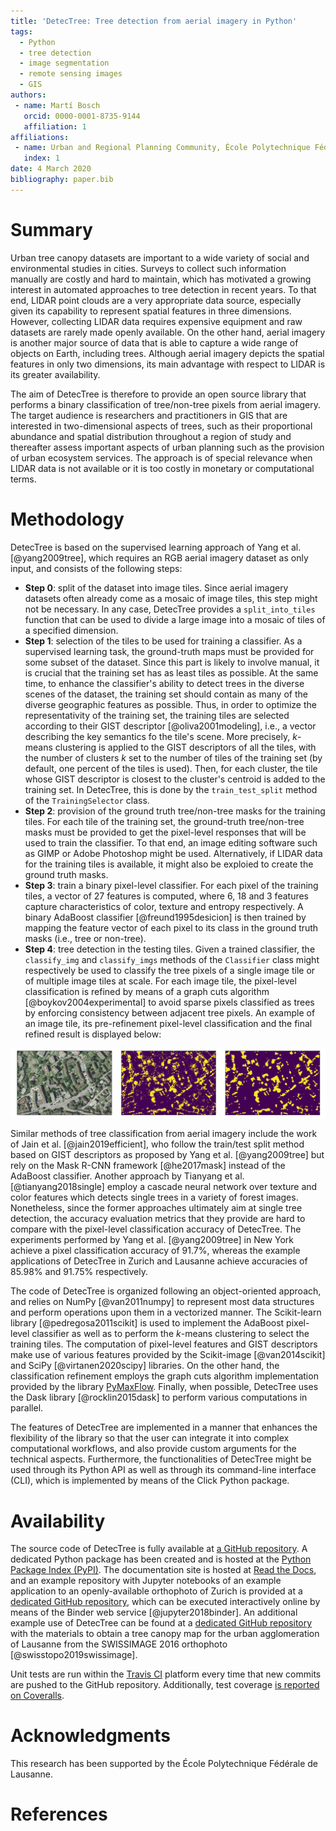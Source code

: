 ```yaml
---
title: 'DetecTree: Tree detection from aerial imagery in Python'
tags:
  - Python
  - tree detection
  - image segmentation  
  - remote sensing images
  - GIS
authors:
 - name: Martí Bosch
   orcid: 0000-0001-8735-9144
   affiliation: 1
affiliations:
 - name: Urban and Regional Planning Community, École Polytechnique Fédérale de Lausanne, Switzerland
   index: 1
date: 4 March 2020
bibliography: paper.bib
---
```


# Summary

Urban tree canopy datasets are important to a wide variety of social and environmental studies in cities. Surveys to collect such information manually are costly and hard to maintain, which has motivated a growing interest in automated approaches to tree detection in recent years. To that end, LIDAR point clouds are a very appropriate data source, especially given its capability to represent spatial features in three dimensions. However, collecting LIDAR data requires expensive equipment and raw datasets are rarely made openly available. On the other hand, aerial imagery is another major source of data that is able to capture a wide range of objects on Earth, including trees. Although aerial imagery depicts the spatial features in only two dimensions, its main advantage with respect to LIDAR is its greater availability.

The aim of DetecTree is therefore to provide an open source library that performs a binary classification of tree/non-tree pixels from aerial imagery. The target audience is researchers and practitioners in GIS that are interested in two-dimensional aspects of trees, such as their proportional abundance and spatial distribution throughout a region of study and thereafter assess important aspects of urban planning such as the provision of urban ecosystem services. The approach is of special relevance when LIDAR data is not available or it is too costly in monetary or computational terms.

# Methodology

DetecTree is based on the supervised learning approach of Yang et al. [@yang2009tree], which requires an RGB aerial imagery dataset as only input, and consists of the following steps:

* **Step 0**: split of the dataset into image tiles. Since aerial imagery datasets often already come as a mosaic of image tiles, this step might not be necessary. In any case, DetecTree provides a `split_into_tiles` function that can be used to divide a large image into a mosaic of tiles of a specified dimension.
* **Step 1**: selection of the tiles to be used for training a classifier. As a supervised learning task, the ground-truth maps must be provided for some subset of the dataset. Since this part is likely to involve manual, it is crucial that the training set has as least tiles as possible. At the same time, to enhance the classifier's ability to detect trees in the diverse scenes of the dataset, the training set should contain as many of the diverse geographic features as possible. Thus, in order to optimize the representativity of the training set, the training tiles are selected according to their GIST descriptor [@oliva2001modeling], i.e., a vector describing the key semantics fo the tile's scene. More precisely, *k*-means clustering is applied to the GIST descriptors of all the tiles, with the number of clusters *k* set to the number of tiles of the training set (by default, one percent of the tiles is used). Then, for each cluster, the tile whose GIST descriptor is closest to the cluster's centroid is added to the training set. In DetecTree, this is done by the `train_test_split` method of the `TrainingSelector` class.
* **Step 2**: provision of the ground truth tree/non-tree masks for the training tiles. For each tile of the training set, the ground-truth tree/non-tree masks must be provided to get the pixel-level responses that will be used to train the classifier. To that end, an image editing software such as GIMP or Adobe Photoshop might be used. Alternatively, if LIDAR data for the training tiles is available, it might also be exploied to create the ground truth masks.
* **Step 3**: train a binary pixel-level classifier. For each pixel of the training tiles, a vector of 27 features is computed, where 6, 18 and 3 features capture characteristics of color, texture and entropy respectively. A binary AdaBoost classifier [@freund1995desicion] is then trained by mapping the feature vector of each pixel to its class in the ground truth masks (i.e., tree or non-tree).
* **Step 4**: tree detection in the testing tiles. Given a trained classifier, the `classify_img` and `classify_imgs` methods of the `Classifier` class might respectively be used to classify the tree pixels of a single image tile or of multiple image tiles at scale. For each image tile, the pixel-level classification is refined by means of a graph cuts algorithm [@boykov2004experimental] to avoid sparse pixels classified as trees by enforcing consistency between adjacent tree pixels. An example of an image tile, its pre-refinement pixel-level classification and the final refined result is displayed below:

![Example of an image tile (left), its pre-refinement pixel-level classification (center) and the final refined result (right).](figure.png)

Similar methods of tree classification from aerial imagery include the work of Jain et al. [@jain2019efficient], who follow the train/test split method based on GIST descriptors as proposed by Yang et al. [@yang2009tree] but rely on the Mask R-CNN framework [@he2017mask] instead of the AdaBoost classifier. Another approach by Tianyang et al. [@tianyang2018single] employ a cascade neural network over texture and color features which detects single trees in a variety of forest images. Nonetheless, since the former approaches ultimately aim at single tree detection, the accuracy evaluation metrics that they provide are hard to compare with the pixel-level classification accuracy of DetecTree. The experiments performed by Yang et al. [@yang2009tree] in New York achieve a pixel classification accuracy of 91.7%, whereas the example applications of DetecTree in Zurich and Lausanne achieve accuracies of 85.98% and 91.75% respectively.

The code of DetecTree is organized following an object-oriented approach, and relies on NumPy [@van2011numpy] to represent most data structures and perform operations upon them in a vectorized manner. The Scikit-learn library [@pedregosa2011scikit] is used to implement the AdaBoost pixel-level classifier as well as to perform the *k*-means clustering to select the training tiles. The computation of pixel-level features and GIST descriptors make use of various features provided by the Scikit-image [@van2014scikit] and SciPy [@virtanen2020scipy] libraries. On the other hand, the classification refinement employs the graph cuts algorithm implementation provided by the library [PyMaxFlow](https://github.com/pmneila/PyMaxflow). Finally, when possible, DetecTree uses the Dask library [@rocklin2015dask] to perform various computations in parallel.

The features of DetecTree are implemented in a manner that enhances the flexibility of the library so that the user can integrate it into complex computational workflows, and also provide custom arguments for the technical aspects. Furthermore, the functionalities of DetecTree might be used through its Python API as well as through its command-line interface (CLI), which is implemented by means of the Click Python package.


# Availability

The source code of DetecTree is fully available at [a GitHub repository](https://github.com/martibosch/detectree). A dedicated Python package has been created and is hosted at the [Python Package Index (PyPI)](https://pypi.org/project/detectree/). The documentation site is hosted at [Read the Docs](https://detectree.readthedocs.io/), and an example repository with Jupyter notebooks of an example application to an openly-available orthophoto of Zurich is provided at a [dedicated GitHub repository](https://github.com/martibosch/detectree-example), which can be executed interactively online by means of the Binder web service [@jupyter2018binder]. An additional example use of DetecTree can be found at a [dedicated GitHub repository](https://github.com/martibosch/lausanne-tree-canopy) with the materials to obtain a tree canopy map for the urban agglomeration of Lausanne from the SWISSIMAGE 2016 orthophoto [@swisstopo2019swissimage].

Unit tests are run within the [Travis CI](https://travis-ci.org/martibosch/detectree) platform every time that new commits are pushed to the GitHub repository. Additionally, test coverage [is reported on Coveralls](https://coveralls.io/github/martibosch/detectree?branch=master).


# Acknowledgments

This research has been supported by the École Polytechnique Fédérale de Lausanne.


# References
